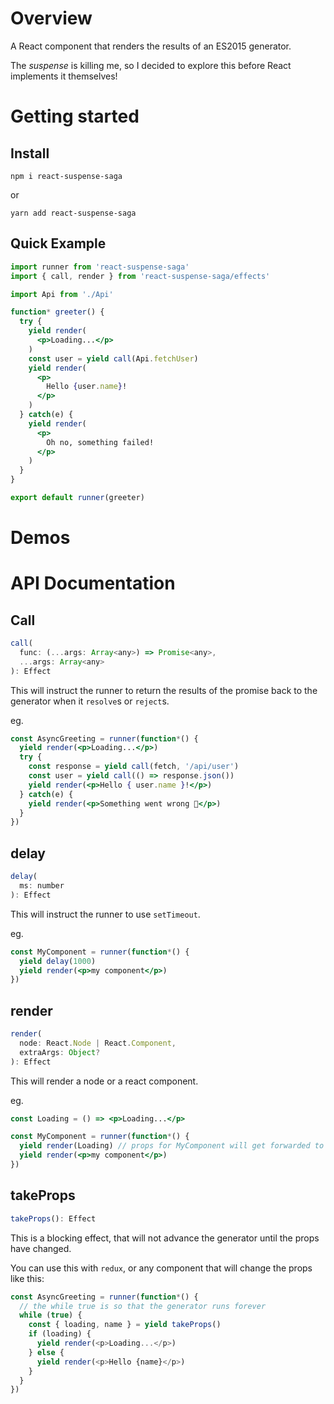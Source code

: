 # Overview
A React component that renders the results of an ES2015 generator.

The *suspense* is killing me, so I decided to explore this before React implements
it themselves!

# Getting started

## Install
```
npm i react-suspense-saga
```
or
```
yarn add react-suspense-saga
```

## Quick Example
```jsx
import runner from 'react-suspense-saga'
import { call, render } from 'react-suspense-saga/effects'

import Api from './Api'

function* greeter() {
  try {
    yield render(
      <p>Loading...</p>
    )
    const user = yield call(Api.fetchUser)
    yield render(
      <p>
        Hello {user.name}!
      </p>
    )
  } catch(e) {
    yield render(
      <p>
        Oh no, something failed!
      </p>
    )
  }
}

export default runner(greeter)
```

# Demos

# API Documentation

## Call
```js
call(
  func: (...args: Array<any>) => Promise<any>,
  ...args: Array<any>
): Effect
```

This will instruct the runner to return the results of the promise back to the
generator when it `resolve`s or `reject`s.

eg.
```jsx
const AsyncGreeting = runner(function*() {
  yield render(<p>Loading...</p>)
  try {
    const response = yield call(fetch, '/api/user')
    const user = yield call(() => response.json())
    yield render(<p>Hello { user.name }!</p>)
  } catch(e) {
    yield render(<p>Something went wrong 🤔</p>)
  }
})
```

## delay
```js
delay(
  ms: number
): Effect
```

This will instruct the runner to use `setTimeout`.

eg.
```jsx
const MyComponent = runner(function*() {
  yield delay(1000)
  yield render(<p>my component</p>)
})
```

## render
```js
render(
  node: React.Node | React.Component,
  extraArgs: Object?
): Effect
```

This will render a node or a react component.

eg.
```jsx
const Loading = () => <p>Loading...</p>

const MyComponent = runner(function*() {
  yield render(Loading) // props for MyComponent will get forwarded to this
  yield render(<p>my component</p>)
})
```

## takeProps
```js
takeProps(): Effect
```

This is a blocking effect, that will not advance the generator until the props
have changed.

You can use this with `redux`, or any component that will change the props like
this:
```js
const AsyncGreeting = runner(function*() {
  // the while true is so that the generator runs forever
  while (true) {
    const { loading, name } = yield takeProps()
    if (loading) {
      yield render(<p>Loading...</p>)
    } else {
      yield render(<p>Hello {name}</p>)
    }
  }
})
```
